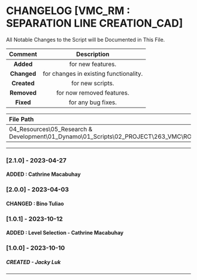 # CHANGELOG [VMC_RM : SEPARATION LINE CREATION_CAD]
All Notable Changes to the Script will be Documented in This File.

| Comment | Description |
| :--: | :--: |
| **Added**  | for new features. |
|**Changed** |for changes in existing functionality. |
|**Created** | for new scripts. |
|**Removed** |for now removed features. |
|**Fixed** |for any bug fixes. |

| File Path | 
| :-- |
|04_Resources\05_Research & Development\01_Dynamo\01_Scripts\02_PROJECT\263_VMC\ROOMS|
------------------------------------------------------------------
### [2.1.0] - 2023-04-27
#### ADDED : Cathrine Macabuhay

### [2.0.0] - 2023-04-03
#### CHANGED : Bino Tuliao

### [1.0.1] - 2023-10-12
#### ADDED : Level Selection - Cathrine Macabuhay

### [1.0.0] - 2023-10-10
##### CREATED - Jacky Luk

------------------------------------------------------------------